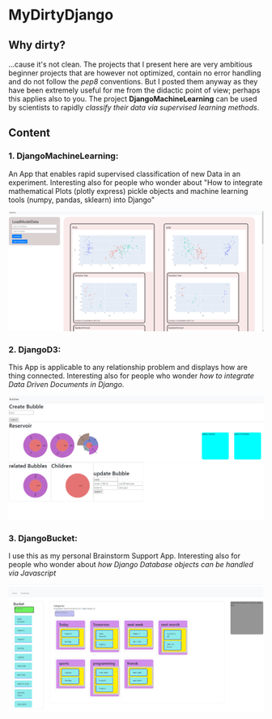 # MyDirtyDjango

## Why dirty?
...cause it's not clean. The projects that I present here are very ambitious beginner projects that are however not optimized, contain no error handling and do not follow the *pep8* conventions. But I posted them anyway as they have been extremely useful for me from the didactic point of view; perhaps this applies also to you. The project **DjangoMachineLearning** can be used by scientists to rapidly *classify their data via supervised learning methods*.  

## Content


### 1. DjangoMachineLearning: 
An App that enables rapid supervised classification of new Data in an experiment. 
Interesting also for people who wonder about "How to integrate mathematical Plots (plotly express) pickle objects and machine learning tools (numpy, pandas, sklearn) into Django"

![afterAnalysis](DjangoMachineLearning/snapshots/afterAnalysis.png?raw=true "afterAnalysis")

### 2. DjangoD3: 
This App is applicable to any relationship problem and displays how are thing connected. 
Interesting also for people who wonder *how to integrate Data Driven Documents in Django*.

![afterAnalysis](DjangoD3/pics/screen.png?raw=true "afterAnalysis")


### 3. DjangoBucket: 
I use this as my personal Brainstorm Support App. 
Interesting also for people who wonder about *how Django Database objects can be handled via Javascript*


![afterAnalysis](DjangoBucket/pics/Categorize.png?raw=true "afterAnalysis")


